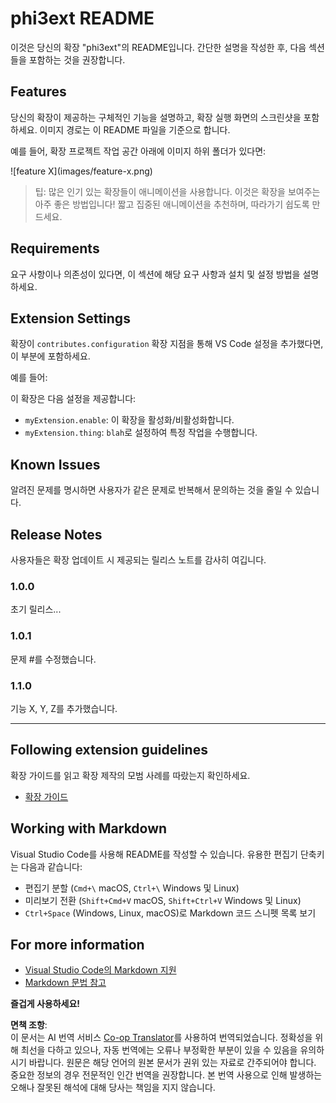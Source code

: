 <!--
CO_OP_TRANSLATOR_METADATA:
{
  "original_hash": "be0b2937160c486180ded27e4f14adeb",
  "translation_date": "2025-07-16T16:34:25+00:00",
  "source_file": "code/07.Lab/01/AIPC/extensions/phi3ext/README.md",
  "language_code": "ko"
}
-->
# phi3ext README

이것은 당신의 확장 "phi3ext"의 README입니다. 간단한 설명을 작성한 후, 다음 섹션들을 포함하는 것을 권장합니다.

## Features

당신의 확장이 제공하는 구체적인 기능을 설명하고, 확장 실행 화면의 스크린샷을 포함하세요. 이미지 경로는 이 README 파일을 기준으로 합니다.

예를 들어, 확장 프로젝트 작업 공간 아래에 이미지 하위 폴더가 있다면:

\!\[feature X\]\(images/feature-x.png\)

> 팁: 많은 인기 있는 확장들이 애니메이션을 사용합니다. 이것은 확장을 보여주는 아주 좋은 방법입니다! 짧고 집중된 애니메이션을 추천하며, 따라가기 쉽도록 만드세요.

## Requirements

요구 사항이나 의존성이 있다면, 이 섹션에 해당 요구 사항과 설치 및 설정 방법을 설명하세요.

## Extension Settings

확장이 `contributes.configuration` 확장 지점을 통해 VS Code 설정을 추가했다면, 이 부분에 포함하세요.

예를 들어:

이 확장은 다음 설정을 제공합니다:

* `myExtension.enable`: 이 확장을 활성화/비활성화합니다.
* `myExtension.thing`: `blah`로 설정하여 특정 작업을 수행합니다.

## Known Issues

알려진 문제를 명시하면 사용자가 같은 문제로 반복해서 문의하는 것을 줄일 수 있습니다.

## Release Notes

사용자들은 확장 업데이트 시 제공되는 릴리스 노트를 감사히 여깁니다.

### 1.0.0

초기 릴리스...

### 1.0.1

문제 #를 수정했습니다.

### 1.1.0

기능 X, Y, Z를 추가했습니다.

---

## Following extension guidelines

확장 가이드를 읽고 확장 제작의 모범 사례를 따랐는지 확인하세요.

* [확장 가이드](https://code.visualstudio.com/api/references/extension-guidelines?WT.mc_id=aiml-137032-kinfeylo)

## Working with Markdown

Visual Studio Code를 사용해 README를 작성할 수 있습니다. 유용한 편집기 단축키는 다음과 같습니다:

* 편집기 분할 (`Cmd+\` macOS, `Ctrl+\` Windows 및 Linux)
* 미리보기 전환 (`Shift+Cmd+V` macOS, `Shift+Ctrl+V` Windows 및 Linux)
* `Ctrl+Space` (Windows, Linux, macOS)로 Markdown 코드 스니펫 목록 보기

## For more information

* [Visual Studio Code의 Markdown 지원](http://code.visualstudio.com/docs/languages/markdown?WT.mc_id=aiml-137032-kinfeylo)
* [Markdown 문법 참고](https://help.github.com/articles/markdown-basics/)

**즐겁게 사용하세요!**

**면책 조항**:  
이 문서는 AI 번역 서비스 [Co-op Translator](https://github.com/Azure/co-op-translator)를 사용하여 번역되었습니다. 정확성을 위해 최선을 다하고 있으나, 자동 번역에는 오류나 부정확한 부분이 있을 수 있음을 유의하시기 바랍니다. 원문은 해당 언어의 원본 문서가 권위 있는 자료로 간주되어야 합니다. 중요한 정보의 경우 전문적인 인간 번역을 권장합니다. 본 번역 사용으로 인해 발생하는 오해나 잘못된 해석에 대해 당사는 책임을 지지 않습니다.